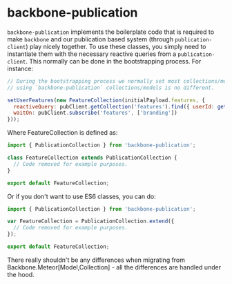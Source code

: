 # backbone-publication
`backbone-publication` implements the boilerplate code that is required to make
`backbone` and our publication based system (through `publication-client`) play
nicely together. To use these classes, you simply need to instantiate them with
the necessary reactive queries from a `publication-client`. This normally can
be done in the bootstrapping process. For instance:

```js
// During the bootstrapping process we normally set most collections/models -
// using `backbone-publication` collections/models is no different.

setUserFeatures(new FeatureCollection(initialPayload.features, {
  reactiveQuery: pubClient.getCollection('features').find({ userId: getUser().id }),
  waitOn: pubClient.subscribe('features', ['branding'])
}));
```

Where FeatureCollection is defined as:

```js
import { PublicationCollection } from 'backbone-publication';

class FeatureCollection extends PublicationCollection {
  // Code removed for example purposes.
}

export default FeatureCollection;
```

Or if you don't want to use ES6 classes, you can do:
```js
import { PublicationCollection } from 'backbone-publication';

var FeatureCollection = PublicationCollection.extend({
  // Code removed for example purposes.
});

export default FeatureCollection;
```

There really shouldn't be any differences when migrating from
Backbone.Meteor[Model,Collection] - all the differences are handled under the
hood.
